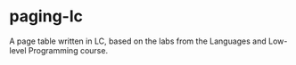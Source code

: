 # paging-lc
A page table written in LC, based on the labs from the Languages and Low-level Programming course.
